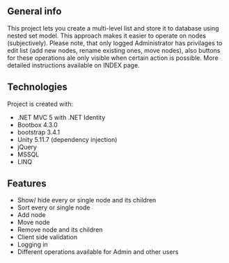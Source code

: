 ## General info
This project lets you create a multi-level list and store it to database using nested set model. This approach makes it easier to operate on nodes (subjectively). Please note, that only logged Administrator has privilages to edit list (add new nodes, rename existing ones, move nodes), also buttons for these operations ale only visible when certain action is possible. More detailed instructions available on INDEX page.
    
## Technologies
Project is created with:
* .NET MVC 5 with .NET Identity
* Bootbox 4.3.0
* bootstrap 3.4.1
* Unity 5.11.7 (dependency injection)
* jQuery
* MSSQL
* LINQ

## Features
* Show/ hide every or single node and its children
* Sort every or single node
* Add node
* Move node
* Remove node and its children
* Client side validation
* Logging in
* Different operations available for Admin and other users
